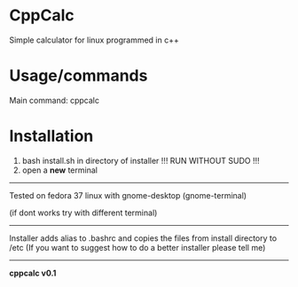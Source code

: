 # CppCalc
Simple calculator for linux programmed in c++

# Usage/commands
Main command: cppcalc

# Installation
1. bash install.sh in directory of installer !!! RUN WITHOUT SUDO !!!
2. open a **new** terminal

___

Tested on fedora 37 linux with gnome-desktop (gnome-terminal)

(if dont works try with different terminal)
___

Installer adds alias to .bashrc and copies the files from install directory to /etc
(If you want to suggest how to do a better installer please tell me)
___

**cppcalc  v0.1**

